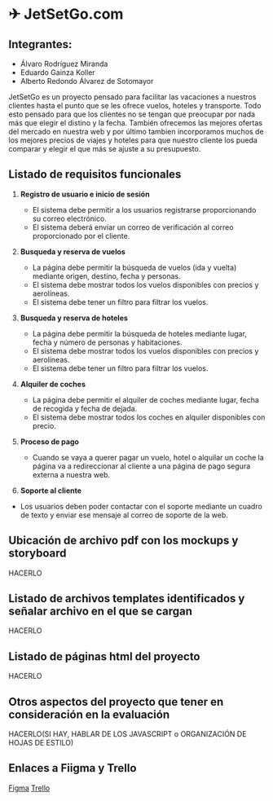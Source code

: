 # ✈ JetSetGo.com

## Integrantes:
  - Álvaro Rodríguez Miranda
  - Eduardo Gainza Koller
  - Alberto Redondo Álvarez de Sotomayor

JetSetGo es un proyecto pensado para facilitar las vacaciones a nuestros clientes hasta el punto que se les ofrece vuelos, hoteles y transporte. Todo esto pensado para que los clientes no se tengan que preocupar por nada más que elegir el distino y la fecha. También ofrecemos las mejores ofertas del mercado en nuestra web y por último tambien incorporamos muchos de los mejores precios de viajes y hoteles para que nuestro cliente los pueda comparar y elegir el que más se ajuste a su presupuesto.

## Listado de requisitos funcionales

1. **Registro de usuario e inicio de sesión**
   - El sistema debe permitir a los usuarios registrarse proporcionando su correo electrónico.
   - El sistema deberá enviar un correo de verificación al correo proporcionado por el cliente.
  
2. **Busqueda y reserva de vuelos**
   - La página debe permitir la búsqueda de vuelos (ida y vuelta) mediante origen, destino, fecha y personas.
   - El sistema debe mostrar todos los vuelos disponibles con precios y aerolíneas.
   - El sistema debe tener un filtro para filtrar los vuelos.

  
3. **Busqueda y reserva de hoteles**
   - La página debe permitir la búsqueda de hoteles mediante lugar, fecha y número de personas y habitaciones.
   - El sistema debe mostrar todos los vuelos disponibles con precios y aerolíneas.
   - El sistema debe tener un filtro para filtrar los vuelos.
  
  
4. **Alquiler de coches**
   - La página debe permitir el alquiler de coches mediante lugar, fecha de recogida y fecha de dejada.
   - El sistema debe mostrar todos los coches en alquiler disponibles con precio.
  
  
5. **Proceso de pago**
   - Cuando se vaya a querer pagar un vuelo, hotel o alquilar un coche la página va a redireccionar al cliente a una página de pago segura externa a nuestra web.

6. **Soporte al cliente**
  - Los usuarios deben poder contactar con el soporte mediante un cuadro de texto y enviar ese mensaje al correo de soporte de la web.

## Ubicación de archivo pdf con los mockups y storyboard
HACERLO

## Listado de archivos templates identificados y señalar archivo en el que se cargan
HACERLO

## Listado de páginas html del proyecto
HACERLO

## Otros aspectos del proyecto que tener en consideración en la evaluación
HACERLO(SI HAY, HABLAR DE LOS JAVASCRIPT o ORGANIZACIÓN DE HOJAS DE ESTILO)

## Enlaces a Fiigma y Trello
[Figma](https://www.figma.com/design/UqzSpLLPJTngih7tOhRIzh/PWM-JetSetGo?node-id=0-1&p=f&t=ME6q2TDeaf2HAh1O-0)
[Trello](https://trello.com/invite/b/67be606cf130fb9355b0611c/ATTIaf22f69344d8496229faf30b1fab0c11888CA7D6/pwm-sprint1)


